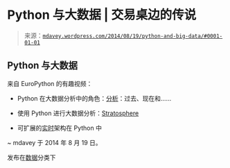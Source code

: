 <!--yml

分类：未分类

日期：2024-05-18 05:47:14

-->

# Python 与大数据 | 交易桌边的传说

> 来源：[`mdavey.wordpress.com/2014/08/19/python-and-big-data/#0001-01-01`](https://mdavey.wordpress.com/2014/08/19/python-and-big-data/#0001-01-01)

## Python 与大数据

来自 EuroPython 的有趣视频：

+   Python 在大数据分析中的角色：[分析](https://www.youtube.com/watch?v=oXRvpBJ-Dkc)：过去、现在和……

+   使用 Python 进行大数据分析：[Stratosphere](https://www.youtube.com/watch?v=J3RMB4HgcRw)

+   可扩展的[实时](https://www.youtube.com/watch?v=Iw0MwPL2FCU)架构在 Python 中

~ mdavey 于 2014 年 8 月 19 日。

发布在[数据](https://mdavey.wordpress.com/category/data/)分类下

